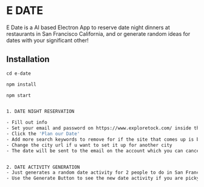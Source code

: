 # E DATE

E Date is a AI based Electron App to reserve date night dinners at restaurants in San Francisco California, and or generate random ideas for dates with your significant other!

## Installation

```python
cd e-date
```

```python
npm install 
```

```python
npm start 
```

```bash

1. DATE NIGHT RESERVATION

- Fill out info 
- Set your email and password on https://www.exploretock.com/ inside the .ENV 
- Click the 'Plan our Date'
- Add more search keywords to remove for if the site that comes up is blocked by a payment
- Change the city url if u want to set it up for another city 
- The date will be sent to the email on the account which you can cancel if wanted :D 


2. DATE ACTIVITY GENERATION
- Just generates a random date activity for 2 people to do in San Francisco 
- Use the Generate Button to see the new date activity if you are picky haha! 


```
